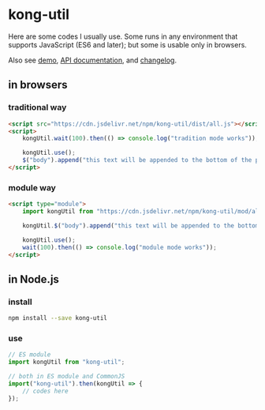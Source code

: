 # kong-util

Here are some codes I usually use.
Some runs in any environment that supports JavaScript (ES6 and later);
but some is usable only in browsers.

Also see [demo](https://kong0107.github.io/kong-util/demo.html), [API documentation](https://kong0107.github.io/kong-util/doc/), and [changelog](changelog.md).

## in browsers

### traditional way

```html
<script src="https://cdn.jsdelivr.net/npm/kong-util/dist/all.js"></script>
<script>
    kongUtil.wait(100).then(() => console.log("tradition mode works"));

    kongUtil.use();
    $("body").append("this text will be appended to the bottom of the page.");
</script>
```

### module way

```html
<script type="module">
    import kongUtil from "https://cdn.jsdelivr.net/npm/kong-util/mod/all.mjs";

    kongUtil.$("body").append("this text will be appended to the bottom of the page.");

    kongUtil.use();
    wait(100).then(() => console.log("module mode works"));
</script>
```


## in Node.js

### install
```bash
npm install --save kong-util
```

### use
```js
// ES module
import kongUtil from "kong-util";

// both in ES module and CommonJS
import("kong-util").then(kongUtil => {
    // codes here
});
```
